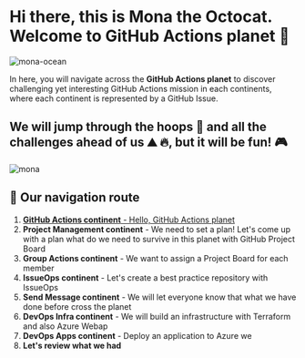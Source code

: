 # Hi there, this is Mona the Octocat. Welcome to GitHub Actions planet 👋

![mona-ocean](https://user-images.githubusercontent.com/5396174/137653022-15381990-c9eb-45e7-af82-4881fc3f0d19.gif)

In here, you will navigate across the **GitHub Actions planet** to discover challenging yet interesting GitHub Actions mission in each continents, where each continent is represented by a GitHub Issue.

## We will jump through the hoops 🏃 and all the challenges ahead of us ⛰️ 🔥, but it will be fun! 🎮

![mona](https://user-images.githubusercontent.com/5396174/138539357-bb27a65d-1fe8-4dbb-8502-9e73f1f2bbd0.gif)

## 🍿 Our navigation route
1. [**GitHub Actions continent** - Hello, GitHub Actions planet](https://github.com/bryant-github-universe-2021/GitHubUniverse2021-NA/issues/1)
2. **Project Management continent** - We need to set a plan! Let's come up with a plan what do we need to survive in this planet with GitHub Project Board
3. **Group Actions continent** - We want to assign a Project Board for each member
4. **IssueOps continent** - Let's create a best practice repository with IssueOps
5. **Send Message continent** - We will let everyone know that what we have done before cross the planet
6. **DevOps Infra continent** - We will build an infrastructure with Terraform and also Azure Webap
7. **DevOps Apps continent** - Deploy an application to Azure we
8. **Let's review what we had**


